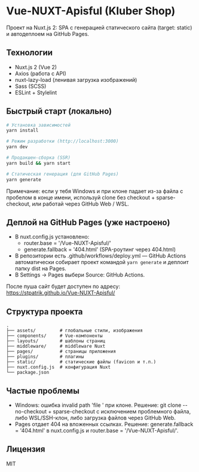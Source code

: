 # Vue-NUXT-Apisful (Kluber Shop)

Проект на Nuxt.js 2: SPA c генерацией статического сайта (target: static) и автодеплоем на GitHub Pages.

## Технологии
- Nuxt.js 2 (Vue 2)
- Axios (работа с API)
- nuxt-lazy-load (ленивая загрузка изображений)
- Sass (SCSS)
- ESLint + Stylelint

## Быстрый старт (локально)
```bash
# Установка зависимостей
yarn install

# Режим разработки (http://localhost:3000)
yarn dev

# Продакшен-сборка (SSR)
yarn build && yarn start

# Статическая генерация (для GitHub Pages)
yarn generate
```
Примечание: если у тебя Windows и при клоне падает из-за файла с пробелом в конце имени, используй clone без checkout + sparse-checkout, или работай через GitHub Web / WSL.

## Деплой на GitHub Pages (уже настроено)
- В nuxt.config.js установлено:
  - router.base = '/Vue-NUXT-Apisful/'
  - generate.fallback = '404.html' (SPA-роутинг через 404.html)
- В репозитории есть .github/workflows/deploy.yml — GitHub Actions автоматически собирает проект командой `yarn generate` и деплоит папку dist на Pages.
- В Settings → Pages выбери Source: GitHub Actions.

После пуша сайт будет доступен по адресу:
https://stpatrik.github.io/Vue-NUXT-Apisful/

## Структура проекта
```
.
├── assets/         # глобальные стили, изображения
├── components/     # Vue-компоненты
├── layouts/        # шаблоны страниц
├── middleware/     # middleware Nuxt
├── pages/          # страницы приложения
├── plugins/        # плагины
├── static/         # статические файлы (favicon и т.п.)
├── nuxt.config.js  # конфигурация Nuxt
└── package.json
```

## Частые проблемы
- Windows: ошибка invalid path 'file ' при клоне. Решение: git clone --no-checkout + sparse-checkout c исключением проблемного файла, либо WSL/SSH-клон, либо загрузка файлов через GitHub Web.
- Pages отдает 404 на вложенных ссылках. Решение: generate.fallback = '404.html' в nuxt.config.js и router.base = '/Vue-NUXT-Apisful/'.

## Лицензия
MIT
